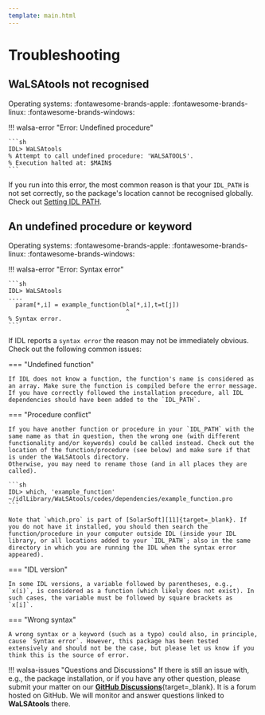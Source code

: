 ```yaml
---
template: main.html
---
```


# Troubleshooting

## WaLSAtools not recognised

Operating systems:
:fontawesome-brands-apple:
:fontawesome-brands-linux:
:fontawesome-brands-windows:

!!! walsa-error "Error: Undefined procedure"

    ```sh
	IDL> WaLSAtools
	% Attempt to call undefined procedure: 'WALSATOOLS'.
	% Execution halted at: $MAIN$
    ```

If you run into this error, the most common reason is that your `IDL_PATH` is not set correctly, so the package's location cannot be recognised globally. Check out [Setting IDL PATH][1].

## An undefined procedure or keyword

Operating systems:
:fontawesome-brands-apple:
:fontawesome-brands-linux:
:fontawesome-brands-windows:

!!! walsa-error "Error: Syntax error"

    ```sh
	IDL> WaLSAtools
	....
	  param[*,i] = example_function(bla[*,i],t=t[j])
	                                 ^
	% Syntax error.
    ```

If IDL reports a `syntax error` the reason may not be immediately obvious. Check out the following common issues: 

=== "Undefined function"

    If IDL does not know a function, the function's name is considered as an array. Make sure the function is compiled before the error message. 
	If you have correctly followed the installation procedure, all IDL dependencies should have been added to the `IDL_PATH`.

=== "Procedure conflict"

    If you have another function or procedure in your `IDL_PATH` with the same name as that in question, then the wrong one (with different functionality and/or keywords) could be called instead. Check out the location of the function/procedure (see below) and make sure if that is under the WaLSAtools directory. 
	Otherwise, you may need to rename those (and in all places they are called).
	
    ```sh
    IDL> which, 'example_function'
	~/idlLibrary/WaLSAtools/codes/dependencies/example_function.pro
    ```

	Note that `which.pro` is part of [SolarSoft][11]{target=_blank}. If you do not have it installed, you should then search the function/procedure in your computer outside IDL (inside your IDL library, or all locations added to your `IDL_PATH`; also in the same directory in which you are running the IDL when the syntax error appeared).

=== "IDL version"

    In some IDL versions, a variable followed by parentheses, e.g., `x(i)`, is considered as a function (which likely does not exist). In such cases, the variable must be followed by square brackets as `x[i]`.

=== "Wrong syntax"

	A wrong syntax or a keyword (such as a typo) could also, in principle, cause `Syntax error`. However, this package has been tested extensively and should not be the case, but please let us know if you think this is the source of error.

!!! walsa-issues "Questions and Discussions"
    If there is still an issue with, e.g., the package installation, or if you have any other question, please submit your matter on our [**GitHub Discussions**][2]{target=_blank}. It is a forum hosted on GitHub. We will monitor and answer questions linked to **WaLSAtools** there.

<br>

  [1]: setting-idl-path.md
  [2]: https://github.com/WaLSAteam/WaLSAtools/discussions
  [11]: https://sohowww.nascom.nasa.gov/solarsoft/